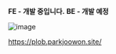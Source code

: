 **FE - 개발 중입니다.**
**BE - 개발 예정**

![image](https://github.com/user-attachments/assets/cd126a49-ba4c-4dcc-b8af-6e43e1aed2bb)


https://plob.parkjoowon.site/

